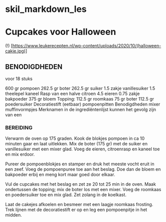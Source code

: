 # skil_markdown_les

# Cupcakes voor Halloween

(!) [https://www.leukerecepten.nl/wp-content/uploads/2020/10/(halloween-cakje.jpg)]

## BENODIGDHEDEN

voor 18 stuks

600 gr pompoen
262.5 gr boter
262.5 gr suiker
1.5 zakje vanillesuiker
1.5 theelepel kaneel
Rasp van een halve citroen
4.5 eieren
0.75 zakje bakpoeder
375 gr bloem
Topping:
112.5 gr roomkaas
75 gr boter
112.5 gr poedersuiker
Decoratiestift (eetbaar)
pompoenpitten
Benodigdheden
mixer
muffinvormpjes
Merknamen in de ingrediëntenlijst kunnen het gevolg zijn van een

### BEREIDING

Verwarm de oven op 175 graden. Kook de blokjes pompoen in ca 10 minuten gaar en laat uitlekken. Mix de boter (175 gr) met de suiker en vanillesuiker met een mixer glad. Voeg de eieren, citroenrasp en kaneel toe en mix erdoor.

Pureer de pompoenblokjes en stamper en druk het meeste vocht eruit in een zeef. Voeg de pompoenpuree toe aan het beslag. Doe dan de bloem en bakpoeder erbij en meng kort maar goed door elkaar.

Vul de cupcakes met het beslag en zet ze 20 tot 25 min in de oven. Maak ondertussen de topping; mix de boter los met een mixer. Voeg de roomkaas en poedersuiker toe en mix glad. Zet zolang in de koelkast.

Laat de cakejes afkoelen en besmeer met een laagje roomkaas frosting. Trek lijnen met de decoratiestift er op en leg een pompoenpitje in het midden.